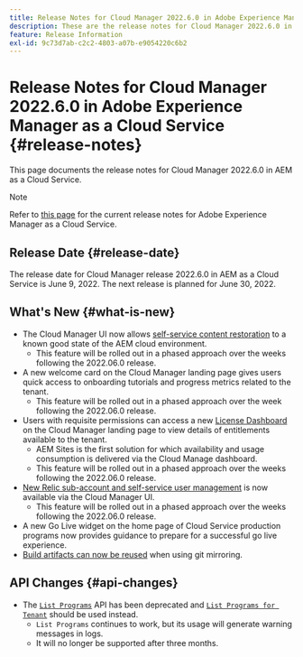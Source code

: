 ```yaml
---
title: Release Notes for Cloud Manager 2022.6.0 in Adobe Experience Manager as a Cloud Service
description: These are the release notes for Cloud Manager 2022.6.0 in AEM as a Cloud Service.
feature: Release Information
exl-id: 9c73d7ab-c2c2-4803-a07b-e9054220c6b2
---
```


# Release Notes for Cloud Manager 2022.6.0 in Adobe Experience Manager as a Cloud Service {#release-notes}

This page documents the release notes for Cloud Manager 2022.6.0 in AEM as a Cloud Service.

>[!NOTE]
>
>Refer to [this page](/help/release-notes/release-notes-cloud/release-notes-current.md) for the current release notes for Adobe Experience Manager as a Cloud Service.

## Release Date {#release-date}

The release date for Cloud Manager release 2022.6.0 in AEM as a Cloud Service is June 9, 2022. The next release is planned for June 30, 2022.

## What's New {#what-is-new}

* The Cloud Manager UI now allows [self-service content restoration](/help/operations/backup.md) to a known good state of the AEM cloud environment.
  * This feature will be rolled out in a phased approach over the weeks following the 2022.06.0 release.
* A new welcome card on the Cloud Manager landing page gives users quick access to onboarding tutorials and progress metrics related to the tenant.
  * This feature will be rolled out in a phased approach over the week following the 2022.06.0 release.
* Users with requisite permissions can access a new [License Dashboard](/help/implementing/cloud-manager/license-dashboard.md) on the Cloud Manager landing page to view details of entitlements available to the tenant.
  * AEM Sites is the first solution for which availability and usage consumption is delivered via the Cloud Manage dashboard.
  * This feature will be rolled out in a phased approach over the weeks following the 2022.06.0 release.
* [New Relic sub-account and self-service user management](/help/implementing/cloud-manager/user-access-new-relic.md) is now available via the Cloud Manager UI.
  * This feature will be rolled out in a phased approach over the weeks following the 2022.06.0 release.
* A new Go Live widget on the home page of Cloud Service production programs now provides guidance to prepare for a successful go live experience.
* [Build artifacts can now be reused](/help/implementing/cloud-manager/getting-access-to-aem-in-cloud/setting-up-project.md#build-artifact-reuse) when using git mirroring.

## API Changes {#api-changes}

* The [`List Programs`](https://developer.adobe.com/experience-cloud/cloud-manager/reference/api/#operation/getPrograms) API has been deprecated and [`List Programs for Tenant`](https://developer.adobe.com/experience-cloud/cloud-manager/reference/api/#operation/getProgramsForTenant) should be used instead.
  * `List Programs` continues to work, but its usage will generate warning messages in logs.
  * It will no longer be supported after three months.
  